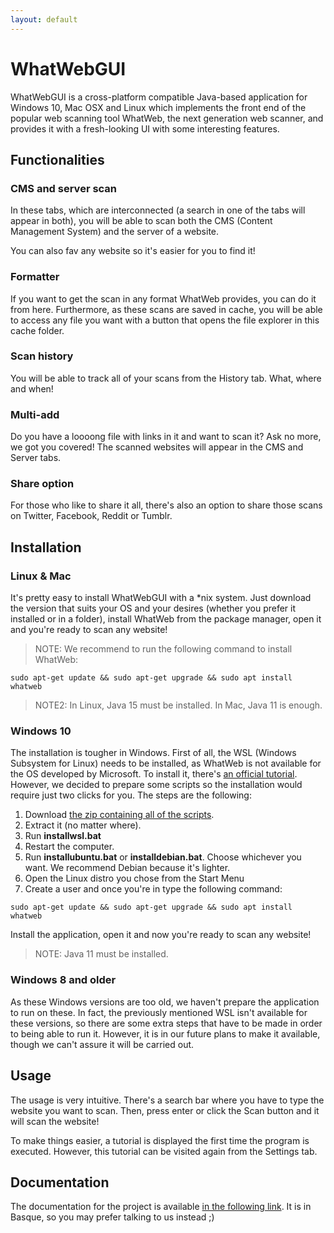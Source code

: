 ```yaml
---
layout: default
---
```


# WhatWebGUI
WhatWebGUI is a cross-platform compatible Java-based application for Windows 10, Mac OSX and Linux which implements the front end of the popular web scanning tool WhatWeb, the next generation web scanner, and provides it with a fresh-looking UI with some interesting features.

## Functionalities

### CMS and server scan
In these tabs, which are interconnected (a search in one of the tabs will appear in both), you will be able to scan both the CMS (Content Management System) and the server of a website. 

You can also fav any website so it's easier for you to find it!

### Formatter
If you want to get the scan in any format WhatWeb provides, you can do it from here. Furthermore, as these scans are saved in cache, you will be able to access any file you want with a button that opens the file explorer in this cache folder.

### Scan history
You will be able to track all of your scans from the History tab. What, where and when!

### Multi-add
Do you have a loooong file with links in it and want to scan it? Ask no more, we got you covered! The scanned websites will appear in the CMS and Server tabs.

### Share option
For those who like to share it all, there's also an option to share those scans on Twitter, Facebook, Reddit or Tumblr. 

## Installation
### Linux & Mac
It's pretty easy to install WhatWebGUI with a \*nix system. Just download the version that suits your OS and your desires (whether you prefer it installed or in a folder), install WhatWeb from the package manager, open it and you're ready to scan any website!
> NOTE: We recommend to run the following command to install WhatWeb:
```
sudo apt-get update && sudo apt-get upgrade && sudo apt install whatweb
```
> NOTE2: In Linux, Java 15 must be installed. In Mac, Java 11 is enough. 

### Windows 10
The installation is tougher in Windows.  First of all, the WSL (Windows Subsystem for Linux) needs to be installed, as WhatWeb is not available for the OS developed by Microsoft. To install it, there's [an official tutorial](https://docs.microsoft.com/en-us/windows/wsl/install-win10). However, we decided to prepare some scripts so the installation would require just two clicks for you. The steps are the following:
1. Download [the zip containing all of the scripts](files/WSL.zip).
2. Extract it (no matter where).
3. Run **installwsl.bat**
4. Restart the computer.
5. Run **installubuntu.bat** or **installdebian.bat**. Choose whichever you want. We recommend Debian because it's lighter.
6. Open the Linux distro you chose from the Start Menu 
7. Create a user and once you're in type the following command:
```
sudo apt-get update && sudo apt-get upgrade && sudo apt install whatweb
```
Install the application, open it and now you're ready to scan any website!
> NOTE: Java 11 must be installed. 

### Windows 8 and older
As these Windows versions are too old, we haven't prepare the application to run on these. In fact, the previously mentioned WSL isn't available for these versions, so there are some extra steps that have to be made in order to being able to run it. However, it is in our future plans to make it available, though we can't assure it will be carried out. 

## Usage
The usage is very intuitive. There's a search bar where you have to type the website you want to scan. Then, press enter or click the Scan button and it will scan the website!

To make things easier, a tutorial is displayed the first time the program is executed. However, this tutorial can be visited again from the Settings tab.

## Documentation
The documentation for the project is available [in the following link](files/WhatWebGUI_DOCUMENTATION.pdf). It is in Basque, so you may prefer talking to us instead ;)
